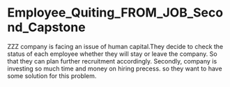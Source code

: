 # Employee_Quiting_FROM_JOB_Second_Capstone
ZZZ company is facing an issue of human capital.They decide to check the status of each employee whether they will stay or leave the company.
So that they can plan further recruitment accordingly.
Secondly, company is investing so much time and money on hiring precess. so they want to have some solution for this problem.
